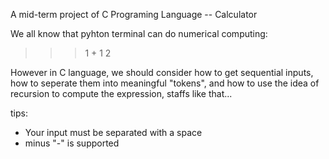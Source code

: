 A mid-term project of C Programing Language -- Calculator

We all know that pyhton terminal can do numerical computing:
>>> 1 + 1
>>> 2

However in C language, we should consider how to get sequential inputs, how to seperate them into meaningful "tokens", and
how to use the idea of recursion to compute the expression, staffs like that...

tips:
- Your input must be separated with a space
- minus "-" is supported 
